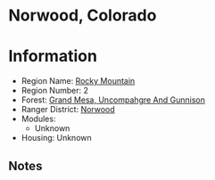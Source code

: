 
Norwood, Colorado
=================
  
# Information  
* Region Name: [Rocky Mountain]()  
* Region Number: 2  
* Forest: [Grand Mesa, Uncompahgre And Gunnison](http://www.fs.usda.gov/gmug)  
* Ranger District: [Norwood]()  
* Modules:  
  - Unknown  
* Housing: Unknown  
  
## Notes

